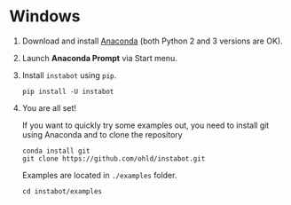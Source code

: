 # Windows

1. Download and install [Anaconda](https://www.continuum.io/downloads) (both Python 2 and 3 versions are OK).
2. Launch **Anaconda Prompt** via Start menu.
3. Install `instabot` using `pip`.
	
	```
	pip install -U instabot
	```
4. You are all set! 

	If you want to quickly try some examples out, you need to install git using Anaconda and to clone the repository

	```
	conda install git
	git clone https://github.com/ohld/instabot.git
	```
	
	Examples are located in `./examples` folder.
	
	```
	cd instabot/examples
	```
